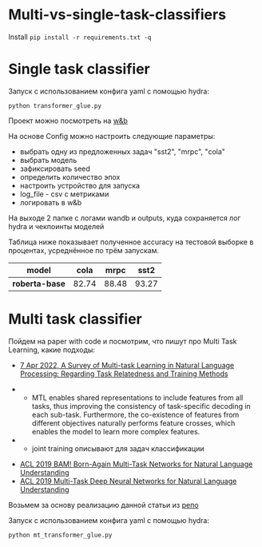 # Multi-vs-single-task-classifiers

Install `pip install -r requirements.txt -q`

# Single task classifier 
Запуск с использованием конфига yaml с помощью hydra:

`python transformer_glue.py`

Проект можно посмотреть на [w&b](https://wandb.ai/gusevski/Multi-vs-single-task-classifiers?workspace=user-gusevski)

На основе Config можно настроить следующие параметры:
- выбрать одну из предложенных задач "sst2", "mrpc", "cola"
- выбрать модель
- зафиксировать seed
- определить количество эпох
- настроить устройство для запуска
- log_file - csv с метриками
- логировать в w&b

На выходе 2 папке с логами wandb и outputs, куда сохраняется лог hydra и чекпоинты моделей

Таблица ниже показывает полученное accuracy на тестовой выборке в процентах, усреднённое по трём запускам.

|model|cola|mrpc|sst2|
|---|---|---|---|
|**roberta-base**|82\.74|88\.48|93\.27|

# Multi task classifier

Пойдем на paper with code и посмотрим, что пишут про Multi Task Learning, какие подходы:
- [7 Apr 2022, A Survey of Multi-task Learning in Natural Language Processing: Regarding Task Relatedness and Training Methods](https://paperswithcode.com/paper/a-survey-of-multi-task-learning-in-natural) 
 * * MTL enables shared representations to include features from all tasks, thus
improving the consistency of task-specific decoding in each sub-task. Furthermore, the co-existence
of features from different objectives naturally performs feature crosses, which enables the model to
learn more complex features.
 * * joint training описывают для задач классификации
- [ACL 2019 BAM! Born-Again Multi-Task Networks for Natural Language Understanding](https://paperswithcode.com/paper/bam-born-again-multi-task-networks-for)
- [ACL 2019 Multi-Task Deep Neural Networks for Natural Language Understanding](https://paperswithcode.com/paper/multi-task-deep-neural-networks-for-natural)

Возьмем за основу реализацию данной статьи из [репо](https://github.com/ABaldrati/MT-BERT)


Запуск с использованием конфига yaml с помощью hydra:

`python mt_transformer_glue.py`


